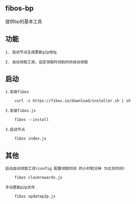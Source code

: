 ## fibos-bp

提供bp的基本工具

## 功能

	1. 启动节点生成更新p2p地址

	2. 自动领取工资，设定领取时间到时间自动领取

## 启动
	
	1.安装fibos 

		curl -s https://fibos.io/download/installer.sh | sh

	2.安装fibos.js

		fibos --install

	3.启动节点

		fibos index.js


## 其他
	
	启动自动领取工资(config 配置领取时间 的小时和分钟 为北京时间)

		fibos claimrewards.js

	手动更新p2p文件

		fibos updatep2p.js

